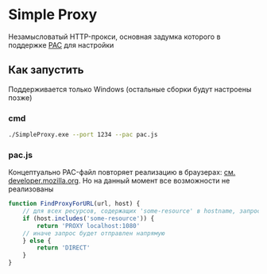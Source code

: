 ﻿# Simple Proxy
Незамысловатый HTTP-прокси, основная задумка которого в поддержке [PAC](https://developer.mozilla.org/en-US/docs/Web/HTTP/Guides/Proxy_servers_and_tunneling/Proxy_Auto-Configuration_PAC_fil) для настройки 
## Как запустить
Поддерживается только Windows (остальные сборки будут настроены позже)
### cmd
```bash
./SimpleProxy.exe --port 1234 --pac pac.js
```

### pac.js
Концептуально PAC-файл повторяет реализацию в браузерах: [см. developer.mozilla.org](https://developer.mozilla.org/en-US/docs/Web/HTTP/Guides/Proxy_servers_and_tunneling/Proxy_Auto-Configuration_PAC_file). Но на данный момент все возможности не реализованы
```js
function FindProxyForURL(url, host) {
    // для всех ресурсов, содержащих 'some-resource' в hostname, запрос пойдет через прокси 'localhost:1080'
    if (host.includes('some-resource')) {
        return 'PROXY localhost:1080'
    // иначе запрос будет отправлен напрямую
    } else {
        return 'DIRECT'
    }
}
```